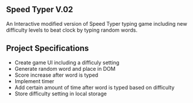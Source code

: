 ## Speed Typer V.02 

An Interactive modified version of Speed Typer typing game including new difficulty levels to beat clock by typing random words.

## Project Specifications

- Create game UI including a difficuly setting
- Generate random word and place in DOM
- Score increase after word is typed
- Implement timer
- Add certain amount of time after word is typed based on difficulty
- Store difficulty setting in local storage
